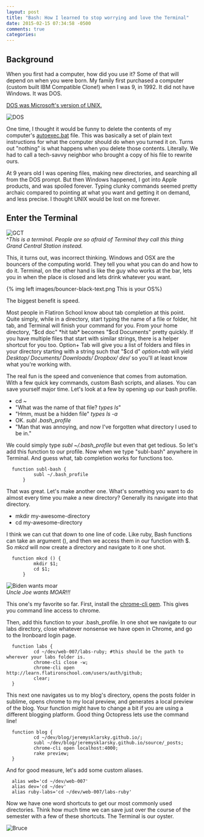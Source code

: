 ```yaml
---
layout: post
title: "Bash: How I learned to stop worrying and love the Terminal"
date: 2015-02-15 07:34:58 -0500
comments: true
categories: 
---
```

## Background
When you first had a computer, how did you use it? Some of that will depend on when you were born. My family first purchased a computer (custom built IBM Compatible Clone!) when I was 9, in 1992. It did not have Windows. It was DOS. 

[DOS was Microsoft's version of UNIX.](http://en.wikipedia.org/wiki/DOS#Origins) 

![DOS](http://lh5.ggpht.com/_dNWdTN1SaKE/SpKeAYT9cyI/AAAAAAAAAN8/f-ev43N3Cjk/msdos71%5B6%5D.png?imgmax=800)

One time, I thought it would be funny to delete the contents of my computer's [autoexec.bat](http://en.wikipedia.org/wiki/AUTOEXEC.BAT) file. This was basically a set of plain text instructions for what the computer should do when you turned it on. Turns out "nothing" is what happens when you delete those contents. Literally. We had to call a tech-savvy neighbor who brought a copy of his file to rewrite ours. 

At 9 years old I was opening files, making new directories, and searching all from the DOS prompt. But then Windows happened, I got into Apple products, and was spoiled forever. Typing clunky commands seemed pretty archaic compared to pointing at what you want and getting it on demand, and less precise. I thought UNIX would be lost on me forever. 

## Enter the Terminal

![GCT](http://upload.wikimedia.org/wikipedia/commons/7/73/Grand_Central_Station_Main_Concourse_Jan_2006.jpg)<br>^*This is a terminal. People are so afraid of Terminal they call this thing Grand Central Station instead.*

This, it turns out, was incorrect thinking. Windows and OSX are the bouncers of the computing world. They tell you what you can do and how to do it. Terminal, on the other hand is like the guy who works at the bar, lets you in when the place is closed and lets drink whatever you want.

{% img left images/bouncer-black-text.png This is your OS%}

The biggest benefit is speed.

Most people in Flatiron School know about tab completion at this point. Quite simply, while in a directory, start typing the name of a file or folder, hit tab, and Terminal will finish your command for you. From your home directory, "$cd doc" *hit tab* becomes "$cd Documents" pretty quickly. If you have multiple files that start with similar strings, there is a helper shortcut for you too. Option+ Tab will give you a list of folders and files in your directory starting with a string such that "$cd d" *option+tab* will yield *Desktop/   Documents/ Downloads/ Dropbox/   dev/* so you'll at least know what you're working with.

The real fun is the speed and convenience that comes from automation. With a few quick key commands, custom Bash scripts, and aliases. You can save yourself major time. Let's look at a few by opening up our bash profile.

* cd ~ 
* "What was the name of that file? *types ls*"
* "Hmm, must be a hidden file" *types ls -a*
* OK. *subl .bash_profile*
* "Man that was annoying, and now I've forgotten what directory I used to be in."

We could simply type *subl ~/.bash_profile* but even that get tedious. So let's add this function to our profile. Now when we type "subl-bash" anywhere in Terminal. And guess what, tab completion works for functions too.
```
  function subl-bash {
          subl ~/.bash_profile
      }
```

That was great. Let's make another one. What's something you want to do almost every time you make a new directory? Generally its navigate into that directory.

* mkdir my-awesome-directory
* cd my-awesome-directory

I think we can cut that down to one line of code. Like ruby, Bash functions can take an argument (), and then we access them in our function with $. So *mkcd* will now create a directory and navigate to it one shot.

```
  function mkcd () {
          mkdir $1;
          cd $1;
      }
```
![Biden wants moar](http://weknowmemes.com/wp-content/uploads/2011/12/yes-moar-of-that-biden.jpg)<br>*Uncle Joe wants MOAR!!!*

This one's my favorite so far. First, install the [chrome-cli gem](https://github.com/prasmussen/chrome-cli). This gives you command line access to chrome.

Then, add this function to your .bash_profile. In one shot we navigate to our labs directory, close whatever nonsense we have open in Chrome, and go to the Ironboard login page.

```
  function labs {
          cd ~/dev/web-007/labs-ruby; #this should be the path to wherever your labs folder is.
          chrome-cli close -w;
          chrome-cli open http://learn.flatironschool.com/users/auth/github;
          clear;
  }
```
This next one navigates us to my blog's directory, opens the posts folder in sublime, opens chrome to my local preview, and generates a local preview of the blog. Your function might have to change a bit if you are using a different blogging platform. Good thing Octopress lets use the command line!
```
  function blog {
          cd ~/dev/blog/jeremysklarsky.github.io/;
          subl ~/dev/blog/jeremysklarsky.github.io/source/_posts;
          chrome-cli open localhost:4000;
          rake preview;
  }
```

And for good measure, let's add some custom aliases. 
```
  alias web='cd ~/dev/web-007'
  alias dev='cd ~/dev'
  alias ruby-labs='cd ~/dev/web-007/labs-ruby'
```
Now we have one word shortcuts to get our most commonly used directories. Think how much time we can save just over the course of the semester with a few of these shortcuts. The Terminal is our oyster.

![Bruce](http://collegetimes.com/wp-content/uploads/2013/09/bruce-almighty.gif)



